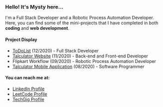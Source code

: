 ### Hello! It's Mysty here...
I'm a Full Stack Developer and a Robotic Process Automation Developer.
Here, you can find some of the mini-projects that I have completed in both __coding__ and __web development__.

#### Project Display
* [ToDoList](https://github.com/Gracelyn-Mystica/ToDoList) (12/2020) - Full Stack Developer
* [Talculator Website](https://talculator-2020.herokuapp.com/) (11/2020) - Back-end and Front-end Developer
* Flipkart Workflow (09/2020) - Robotic Process Automation Developer
* [Talculator Mobile Application](https://play.google.com/store/apps/details?id=com.appticlynx.talculator) (08/2020) - Software Programmer

#### You can reach me at: 
* [LinkedIn Profile](https://www.linkedin.com/in/gracelyn-mystica-a-37ba7a179/)
* [LeetCode Profile](https://leetcode.com/Gracelyn-Mystica/)
* [TechGig Profile](https://www.techgig.com/gracelynmysticaantony)
